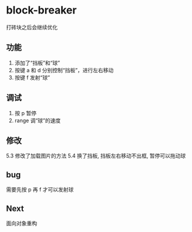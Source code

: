 # block-breaker
打砖块之后会继续优化
## 功能
1. 添加了“挡板”和“球”
2. 按键 a 和 d 分别控制“挡板”，进行左右移动
3. 按键 f 发射“球”
## 调试
1. 按 p 暂停
2. range 调“球”的速度
## 修改
5.3 修改了加载图片的方法
5.4 换了挡板, 挡板左右移动不出框, 暂停可以拖动球
## bug
需要先按 p 再 f 才可以发射球
## Next
面向对象重构
